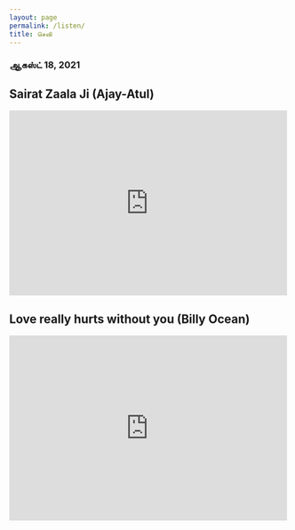 ```yaml
---
layout: page
permalink: /listen/
title: செவி
---
```





### ஆகஸ்ட் 18, 2021

## Sairat Zaala Ji (Ajay-Atul)

<iframe width="500" height="333" src="https://www.youtube.com/embed/AQ-P5RR7r40" frameborder="0" allow="accelerometer; autoplay; clipboard-write; encrypted-media; gyroscope; picture-in-picture" allowfullscreen></iframe>
<br>

## Love really hurts without you (Billy Ocean)
 
<iframe width="500" height="333" src="https://www.youtube.com/embed/q5uMOOQ6MV0" frameborder="0" allow="accelerometer; autoplay; clipboard-write; encrypted-media; gyroscope; picture-in-picture" allowfullscreen></iframe>
<br>
